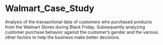 # Walmart_Case_Study
Analysis of the transactional data of customers who purchased products from the Walmart Stores during Black Friday. Subsequently analyzing customer purchase behavior against the customer’s gender and the various other factors to help the business make better decisions.
